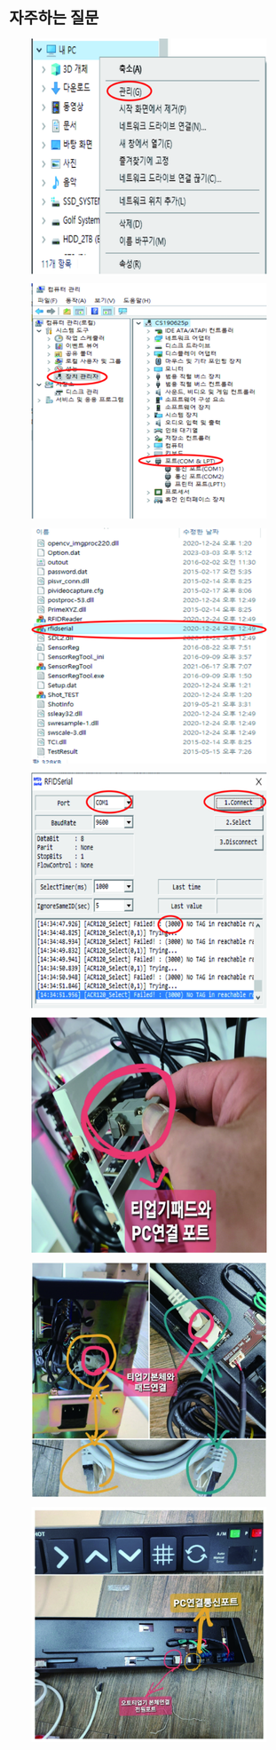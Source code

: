 # 자주하는 질문

<figure><img src="../../.gitbook/assets/A.S 조치 이미지-83.jpg" alt=""><figcaption></figcaption></figure>

<figure><img src="../../.gitbook/assets/A.S 조치 이미지-84.jpg" alt=""><figcaption></figcaption></figure>

<figure><img src="../../.gitbook/assets/A.S 조치 이미지-85.jpg" alt=""><figcaption></figcaption></figure>

<figure><img src="../../.gitbook/assets/A.S 조치 이미지-86.jpg" alt=""><figcaption></figcaption></figure>

<figure><img src="../../.gitbook/assets/A.S 조치 이미지-87.jpg" alt=""><figcaption></figcaption></figure>

<figure><img src="../../.gitbook/assets/A.S 조치 이미지-88.jpg" alt=""><figcaption></figcaption></figure>

<figure><img src="../../.gitbook/assets/A.S 조치 이미지-89.jpg" alt=""><figcaption></figcaption></figure>
